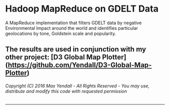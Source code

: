 # Hadoop MapReduce on GDELT Data
A MapReduce implementation that filters GDELT data by negative Environmental Impact around the world and identifies particular geolocations by tone, Goldstein scale and popularity.

The results are used in conjunction with my other project: 
[D3 Global Map Plotter] (https://github.com/Yendall/D3-Global-Map-Plotter)
------
###### Copyright (C) 2016 Max Yendall - All Rights Reserved - You may use, distribute and modify this code with requested permission
------
